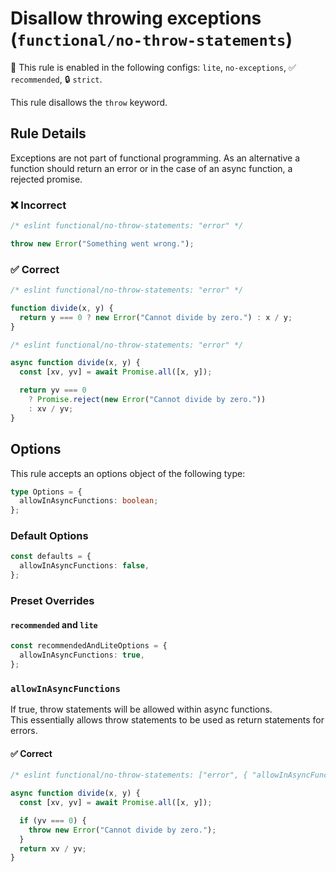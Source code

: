 # Disallow throwing exceptions (`functional/no-throw-statements`)

💼 This rule is enabled in the following configs: `lite`, `no-exceptions`, ✅ `recommended`, 🔒 `strict`.

<!-- end auto-generated rule header -->

This rule disallows the `throw` keyword.

## Rule Details

Exceptions are not part of functional programming.
As an alternative a function should return an error or in the case of an async function, a rejected promise.

### ❌ Incorrect

<!-- eslint-skip -->

```js
/* eslint functional/no-throw-statements: "error" */

throw new Error("Something went wrong.");
```

### ✅ Correct

```js
/* eslint functional/no-throw-statements: "error" */

function divide(x, y) {
  return y === 0 ? new Error("Cannot divide by zero.") : x / y;
}
```

```js
/* eslint functional/no-throw-statements: "error" */

async function divide(x, y) {
  const [xv, yv] = await Promise.all([x, y]);

  return yv === 0
    ? Promise.reject(new Error("Cannot divide by zero."))
    : xv / yv;
}
```

## Options

This rule accepts an options object of the following type:

```ts
type Options = {
  allowInAsyncFunctions: boolean;
};
```

### Default Options

```ts
const defaults = {
  allowInAsyncFunctions: false,
};
```

### Preset Overrides

#### `recommended` and `lite`

```ts
const recommendedAndLiteOptions = {
  allowInAsyncFunctions: true,
};
```

### `allowInAsyncFunctions`

If true, throw statements will be allowed within async functions.\
This essentially allows throw statements to be used as return statements for errors.

#### ✅ Correct

```js
/* eslint functional/no-throw-statements: ["error", { "allowInAsyncFunctions": true }] */

async function divide(x, y) {
  const [xv, yv] = await Promise.all([x, y]);

  if (yv === 0) {
    throw new Error("Cannot divide by zero.");
  }
  return xv / yv;
}
```
